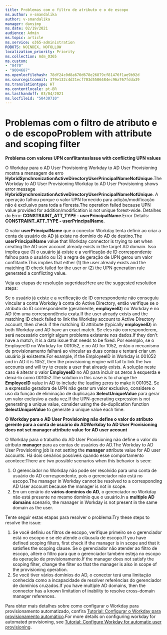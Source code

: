 ```yaml
---
title: Problemas com o filtro de atributo e o de escopo
ms.author: v-smandalika
author: v-smandalika
manager: dansimp
ms.date: 02/19/2021
audience: Admin
ms.topic: article
ms.service: o365-administration
ROBOTS: NOINDEX, NOFOLLOW
localization_priority: Priority
ms.collection: Adm_O365
ms.custom:
- "8470"
- "9004687"
ms.openlocfilehash: 78df24c0d8a670d678e26879cf81476f1ae9b92d
ms.sourcegitcommit: 379e132c4d21ecf703d5506484ec96a767fdda39
ms.translationtype: HT
ms.contentlocale: pt-BR
ms.lasthandoff: 03/04/2021
ms.locfileid: "50430710"
---
```

# <a name="problem-with-attribute-and-scoping-filter"></a><span data-ttu-id="24622-102">Problemas com o filtro de atributo e o de escopo</span><span class="sxs-lookup"><span data-stu-id="24622-102">Problem with attribute and scoping filter</span></span>

<span data-ttu-id="24622-103">**Problema com valores UPN conflitantes**</span><span class="sxs-lookup"><span data-stu-id="24622-103">**Issue with conflicting UPN values**</span></span>

<span data-ttu-id="24622-104">O Workday para o AD User Provisioning Workday to AD User Provisioning mostra a mensagem de erro **HybridSynchronizationActiveDirectoryUserPrincipalNameNotUnique**.</span><span class="sxs-lookup"><span data-stu-id="24622-104">The Workday to AD User Provisioning Workday to AD User Provisioning shows error message **HybridSynchronizationActiveDirectoryUserPrincipalNameNotUnique**.</span></span> <span data-ttu-id="24622-105">A operação falhou porque o valor UPN fornecido para adição/modificação não é exclusivo para toda a floresta.</span><span class="sxs-lookup"><span data-stu-id="24622-105">The operation failed because UPN value provided for addition/modification is not unique forest-wide.</span></span> <span data-ttu-id="24622-106">Detalhes do Erro: **CONSTRAINT_ATT_TYPE - userPrincipalName**.</span><span class="sxs-lookup"><span data-stu-id="24622-106">Error Details: **CONSTRAINT_ATT_TYPE - userPrincipalName**.</span></span>

<span data-ttu-id="24622-107">O valor **userPrincipalName** que o conector Workday tenta definir ao criar a conta de usuário do AD já existe no domínio do AD de destino.</span><span class="sxs-lookup"><span data-stu-id="24622-107">The **userPrincipalName** value that Workday connector is trying to set when creating the AD user account already exists in the target AD domain.</span></span> <span data-ttu-id="24622-108">Isso implica que (1) o usuário já existe e a verificação de ID correspondente falhou para o usuário ou (2) a regra de geração de UPN gerou um valor conflitante.</span><span class="sxs-lookup"><span data-stu-id="24622-108">This implies that either (1) the user already exists and the matching ID check failed for the user or (2) the UPN generation rule generated a conflicting value.</span></span>

<span data-ttu-id="24622-109">Veja as etapas de resolução sugeridas:</span><span class="sxs-lookup"><span data-stu-id="24622-109">Here are the suggested resolution steps:</span></span>

<span data-ttu-id="24622-110">Se o usuário já existe e a verificação de ID correspondente não conseguiu vincular a conta Workday à conta do Active Directory, então verifique se o atributo do ID correspondente (geralmente, **employeeID**) no Workday e no AD têm uma correspondência exata.</span><span class="sxs-lookup"><span data-stu-id="24622-110">If the user already exists and the matching ID check failed to link the Workday account to Active Directory account, then check if the matching ID attribute (typically **employeeID**) in both Workday and AD have an exact match.</span></span> <span data-ttu-id="24622-111">Se eles não corresponderem, será necessário corrigir algum problema existente nos dados.</span><span class="sxs-lookup"><span data-stu-id="24622-111">If they don't have a match, it is a data issue that needs to be fixed.</span></span> <span data-ttu-id="24622-112">Por exemplo, se o EmployeeID no Workday for 001052, e no AD for 1052, então o mecanismo de provisionamento falhará ao vincular as duas contas e tentará criar um usuário já existente.</span><span class="sxs-lookup"><span data-stu-id="24622-112">For example, if the EmployeeID in Workday is 001052 and in AD it is 1052, then the provisioning engine will fail to link the two accounts and will try to create a user that already exists.</span></span> <span data-ttu-id="24622-113">A solução neste caso é alterar o valor **EmployeeID** no AD para incluir os zeros à esquerda e deixá-lo como 001052.</span><span class="sxs-lookup"><span data-stu-id="24622-113">The solution in this case is to change the **EmployeeID** value in AD to include the leading zeros to make it 001052.</span></span>
<span data-ttu-id="24622-114">Se a expressão geradora de UPN não gerar um valor exclusivo, considere o uso da função de eliminação de duplicação **SelectUniqueValue** para gerar um valor exclusivo a cada vez.</span><span class="sxs-lookup"><span data-stu-id="24622-114">If the UPN-generating expression is not generating a unique value, consider using the de-duplication function **SelectUniqueValue** to generate a unique value each time.</span></span>

<span data-ttu-id="24622-115">**O Workday para o AD User Provisioning não define o valor do atributo gerente para a conta de usuário do AD**</span><span class="sxs-lookup"><span data-stu-id="24622-115">**Workday to AD User Provisioning does not set manager attribute value for AD user account**</span></span>

<span data-ttu-id="24622-116">O Workday para o trabalho do AD User Provisioning não define o valor do atributo **manager** para as contas de usuários do AD.</span><span class="sxs-lookup"><span data-stu-id="24622-116">The Workday to AD User Provisioning job is not setting the **manager** attribute value for AD user accounts.</span></span> <span data-ttu-id="24622-117">Há dois cenários possíveis quando esse comportamento acontece:</span><span class="sxs-lookup"><span data-stu-id="24622-117">There are two possible scenarios when this behavior is seen:</span></span>

1. <span data-ttu-id="24622-118">O gerenciador no Workday não pode ser resolvido para uma conta de usuário do AD correspondente, pois o gerenciador não está no escopo.</span><span class="sxs-lookup"><span data-stu-id="24622-118">The manager in Workday cannot be resolved to a corresponding AD User account because the manager is not in scope.</span></span>
2. <span data-ttu-id="24622-119">Em um cenário de **vários domínios do AD**, o gerenciador no Workday não está presente no mesmo domínio que o usuário.</span><span class="sxs-lookup"><span data-stu-id="24622-119">In a **multiple AD domains** scenario, the manager in Workday is not present in the same domain as the user.</span></span>

<span data-ttu-id="24622-120">Tente seguir estas etapas para resolver o problema:</span><span class="sxs-lookup"><span data-stu-id="24622-120">Try these steps to resolve the issue:</span></span>

1. <span data-ttu-id="24622-121">Se você definiu os filtros de escopo, verifique primeiro se o gerenciador está no escopo e se ele atende a cláusula de escopo.</span><span class="sxs-lookup"><span data-stu-id="24622-121">If you have defined scoping filters, first check if the manager is in scope and that it satisfies the scoping clause.</span></span> <span data-ttu-id="24622-122">Se o gerenciador não atender ao filtro de escopo, altere o filtro para que o gerenciador também esteja no escopo da operação de provisionamento.</span><span class="sxs-lookup"><span data-stu-id="24622-122">If the manager does not satisfy the scoping filter, change the filter so that the manager is also in scope of the provisioning operation.</span></span>
2. <span data-ttu-id="24622-123">Se você tiver vários domínios do AD, o conector terá uma limitação conhecida como a incapacidade de resolver referências do gerenciador de domínios cruzados.</span><span class="sxs-lookup"><span data-stu-id="24622-123">If you have multiple AD domains, then the connector has a known limitation of inability to resolve cross-domain manager references.</span></span>

<span data-ttu-id="24622-124">Para obter mais detalhes sobre como configurar o Workday para provisionamento automatizado, confira [Tutorial: Configurar o Workday para provisionamento automático](https://docs.microsoft.com/azure/active-directory/saas-apps/workday-inbound-tutorial).</span><span class="sxs-lookup"><span data-stu-id="24622-124">For more details on configuring workday for automated provisioning, see [Tutorial: Configure Workday for automatic user provisioning](https://docs.microsoft.com/azure/active-directory/saas-apps/workday-inbound-tutorial).</span></span>













